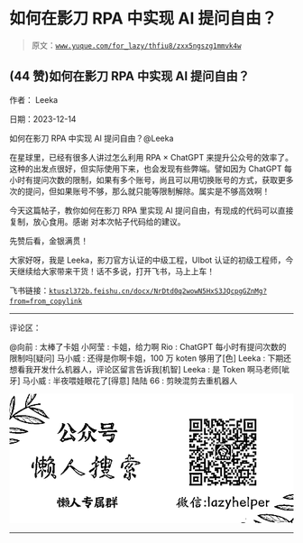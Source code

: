 # 如何在影刀 RPA 中实现 AI 提问自由？

> 原文：[`www.yuque.com/for_lazy/thfiu8/zxx5ngszg1mmvk4w`](https://www.yuque.com/for_lazy/thfiu8/zxx5ngszg1mmvk4w)

## (44 赞)如何在影刀 RPA 中实现 AI 提问自由？

作者： Leeka

日期：2023-12-14

如何在影刀 RPA 中实现 AI 提问自由？@Leeka

在星球里，已经有很多人讲过怎么利用 RPA × ChatGPT 来提升公众号的效率了。这种的出发点很好，但实际使用下来，也会发现有些弊端。譬如因为 ChatGPT 每小时有提问次数的限制，如果有多个账号，尚且可以用切换账号的方式，获取更多次的提问，但如果账号不够，那么就只能等限制解除。属实是不够高效啊！

今天这篇帖子，教你如何在影刀 RPA 里实现 AI 提问自由，有现成的代码可以直接复制，放心食用。感谢 对本次帖子代码给的建议。

先赞后看，金银满贯！

大家好呀，我是 Leeka，影刀官方认证的中级工程，UIbot 认证的初级工程师，今天继续给大家带来干货！话不多说，打开飞书，马上上车！

飞书链接：[`ktuszl372b.feishu.cn/docx/NrDtd0q2wowN5HxS3JQcpgGZnMg?from=from_copylink`](https://ktuszl372b.feishu.cn/docx/NrDtd0q2wowN5HxS3JQcpgGZnMg?from=from_copylink)

* * *

评论区：

@向前 : 太棒了卡姐
小阿莹 : 卡姐，给力啊
Rio : ChatGPT 每小时有提问次数的限制吗[疑问]
马小威 : 还得是你啊卡姐，100 万 koten 够用了[色]
Leeka : 下期还想看我开发什么机器人，评论区留言告诉我[机智]
Leeka : 是 Token 啊马老师[呲牙]
马小威 : 半夜喂娃眼花了[得意]
陆陆 66 : 剪映混剪去重机器人

![](img/21de372a77ea1f441c613f7316831ae1.png)

* * *